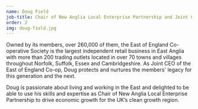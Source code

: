 ```yaml
---
name: Doug Field
job-title: Chair of New Anglia Local Enterprise Partnership and Joint CEO of the East of England Co-op
order: 2
img: doug-field.jpg
---
```


Owned by its members, over 260,000 of them, the East of England Co-operative Society is the largest independent retail business in East Anglia with more than 200 trading outlets located in over 70 towns and villages throughout Norfolk, Suffolk, Essex and Cambridgeshire. As Joint CEO of the East of England Co-op, Doug protects and nurtures the members' legacy for this generation and the next.

Doug is passionate about living and working in the East and delighted to be able to use his skills and expertise as Chair of New Anglia Local Enterprise Partnership to drive economic growth for the UK’s clean growth region.
